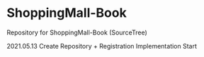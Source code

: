 # ShoppingMall-Book
Repository for ShoppingMall-Book (SourceTree)

2021.05.13 Create Repository + Registration Implementation Start 
